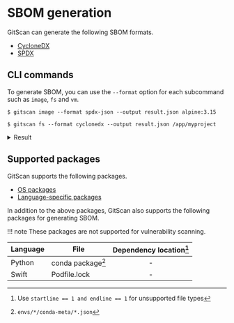 # SBOM generation

GitScan can generate the following SBOM formats.

- [CycloneDX][cyclonedx]
- [SPDX][spdx]

## CLI commands
To generate SBOM, you can use the `--format` option for each subcommand such as `image`, `fs` and `vm`.

```
$ gitscan image --format spdx-json --output result.json alpine:3.15
```


```
$ gitscan fs --format cyclonedx --output result.json /app/myproject
```

<details>
<summary>Result</summary>

```
{
  "bomFormat": "CycloneDX",
  "specVersion": "1.3",
  "serialNumber": "urn:uuid:2be5773d-7cd3-4b4b-90a5-e165474ddace",
  "version": 1,
  "metadata": {
    "timestamp": "2022-02-22T15:11:40.270597Z",
    "tools": [
      {
        "vendor": "aquasecurity",
        "name": "gitscan",
        "version": "dev"
      }
    ],
    "component": {
      "bom-ref": "pkg:oci/alpine@sha256:21a3deaa0d32a8057914f36584b5288d2e5ecc984380bc0118285c70fa8c9300?repository_url=index.docker.io%2Flibrary%2Falpine&arch=amd64",
      "type": "container",
      "name": "alpine:3.15",
      "version": "",
      "purl": "pkg:oci/alpine@sha256:21a3deaa0d32a8057914f36584b5288d2e5ecc984380bc0118285c70fa8c9300?repository_url=index.docker.io%2Flibrary%2Falpine&arch=amd64",
      "properties": [
        {
          "name": "aquasecurity:gitscan:SchemaVersion",
          "value": "2"
        },
        {
          "name": "aquasecurity:gitscan:ImageID",
          "value": "sha256:c059bfaa849c4d8e4aecaeb3a10c2d9b3d85f5165c66ad3a4d937758128c4d18"
        },
        {
          "name": "aquasecurity:gitscan:RepoDigest",
          "value": "alpine@sha256:21a3deaa0d32a8057914f36584b5288d2e5ecc984380bc0118285c70fa8c9300"
        },
        {
          "name": "aquasecurity:gitscan:DiffID",
          "value": "sha256:8d3ac3489996423f53d6087c81180006263b79f206d3fdec9e66f0e27ceb8759"
        },
        {
          "name": "aquasecurity:gitscan:RepoTag",
          "value": "alpine:3.15"
        }
      ]
    }
  },
  "components": [
    {
      "bom-ref": "pkg:apk/alpine/alpine-baselayout@3.2.0-r18?distro=3.15.0",
      "type": "library",
      "name": "alpine-baselayout",
      "version": "3.2.0-r18",
      "licenses": [
        {
          "expression": "GPL-2.0-only"
        }
      ],
      "purl": "pkg:apk/alpine/alpine-baselayout@3.2.0-r18?distro=3.15.0",
      "properties": [
        {
          "name": "aquasecurity:gitscan:SrcName",
          "value": "alpine-baselayout"
        },
        {
          "name": "aquasecurity:gitscan:SrcVersion",
          "value": "3.2.0-r18"
        },
        {
          "name": "aquasecurity:gitscan:LayerDigest",
          "value": "sha256:59bf1c3509f33515622619af21ed55bbe26d24913cedbca106468a5fb37a50c3"
        },
        {
          "name": "aquasecurity:gitscan:LayerDiffID",
          "value": "sha256:8d3ac3489996423f53d6087c81180006263b79f206d3fdec9e66f0e27ceb8759"
        }
      ]
    },
    ...(snip)...
    {
      "bom-ref": "pkg:apk/alpine/zlib@1.2.11-r3?distro=3.15.0",
      "type": "library",
      "name": "zlib",
      "version": "1.2.11-r3",
      "licenses": [
        {
          "expression": "Zlib"
        }
      ],
      "purl": "pkg:apk/alpine/zlib@1.2.11-r3?distro=3.15.0",
      "properties": [
        {
          "name": "aquasecurity:gitscan:SrcName",
          "value": "zlib"
        },
        {
          "name": "aquasecurity:gitscan:SrcVersion",
          "value": "1.2.11-r3"
        },
        {
          "name": "aquasecurity:gitscan:LayerDigest",
          "value": "sha256:59bf1c3509f33515622619af21ed55bbe26d24913cedbca106468a5fb37a50c3"
        },
        {
          "name": "aquasecurity:gitscan:LayerDiffID",
          "value": "sha256:8d3ac3489996423f53d6087c81180006263b79f206d3fdec9e66f0e27ceb8759"
        }
      ]
    },
    {
      "bom-ref": "3da6a469-964d-4b4e-b67d-e94ec7c88d37",
      "type": "operating-system",
      "name": "alpine",
      "version": "3.15.0",
      "properties": [
        {
          "name": "aquasecurity:gitscan:Type",
          "value": "alpine"
        },
        {
          "name": "aquasecurity:gitscan:Class",
          "value": "os-pkgs"
        }
      ]
    }
  ],
  "dependencies": [
    {
      "ref": "3da6a469-964d-4b4e-b67d-e94ec7c88d37",
      "dependsOn": [
        "pkg:apk/alpine/alpine-baselayout@3.2.0-r18?distro=3.15.0",
        "pkg:apk/alpine/alpine-keys@2.4-r1?distro=3.15.0",
        "pkg:apk/alpine/apk-tools@2.12.7-r3?distro=3.15.0",
        "pkg:apk/alpine/busybox@1.34.1-r3?distro=3.15.0",
        "pkg:apk/alpine/ca-certificates-bundle@20191127-r7?distro=3.15.0",
        "pkg:apk/alpine/libc-utils@0.7.2-r3?distro=3.15.0",
        "pkg:apk/alpine/libcrypto1.1@1.1.1l-r7?distro=3.15.0",
        "pkg:apk/alpine/libretls@3.3.4-r2?distro=3.15.0",
        "pkg:apk/alpine/libssl1.1@1.1.1l-r7?distro=3.15.0",
        "pkg:apk/alpine/musl@1.2.2-r7?distro=3.15.0",
        "pkg:apk/alpine/musl-utils@1.2.2-r7?distro=3.15.0",
        "pkg:apk/alpine/scanelf@1.3.3-r0?distro=3.15.0",
        "pkg:apk/alpine/ssl_client@1.34.1-r3?distro=3.15.0",
        "pkg:apk/alpine/zlib@1.2.11-r3?distro=3.15.0"
      ]
    },
    {
      "ref": "pkg:oci/alpine@sha256:21a3deaa0d32a8057914f36584b5288d2e5ecc984380bc0118285c70fa8c9300?repository_url=index.docker.io%2Flibrary%2Falpine&arch=amd64",
      "dependsOn": [
        "3da6a469-964d-4b4e-b67d-e94ec7c88d37"
      ]
    }
  ]
}

```

</details>

## Supported packages
GitScan supports the following packages.

- [OS packages][os_packages]
- [Language-specific packages][language_packages]

In addition to the above packages, GitScan also supports the following packages for generating SBOM.

!!! note
    These packages are not supported for vulnerability scanning.

| Language | File              | Dependency location[^1] |
|----------|-------------------|:-----------------------:|
| Python   | conda package[^2] |            -            |
| Swift    | Podfile.lock      |            -            |

[^1]: Use `startline == 1 and endline == 1` for unsupported file types
[^2]: `envs/*/conda-meta/*.json`

[cyclonedx]: cyclonedx.md
[spdx]: spdx.md

[os_packages]: ../vulnerability/detection/os.md
[language_packages]: ../vulnerability/detection/language.md

